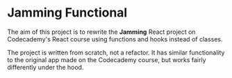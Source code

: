 # Jamming Functional

The aim of this project is to rewrite the **Jamming** React project on Codecademy's React course using functions and hooks instead of classes. 

The project is written from scratch, not a refactor. It has similar functionality to the original app made on the Codecademy course, but works fairly differently under the hood.
